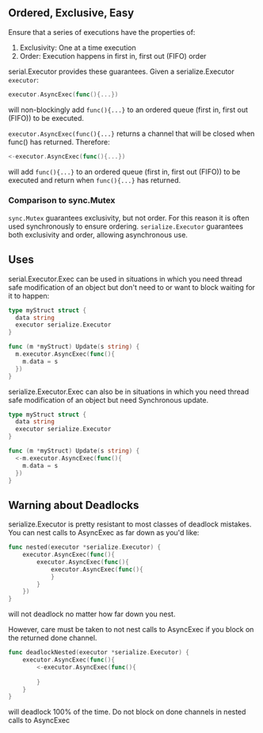 ## Ordered, Exclusive, Easy

Ensure that a series of executions have the properties of:

1.  Exclusivity: One at a time execution
2.  Order: Execution happens in first in, first out (FIFO) order

serial.Executor provides these guarantees.  Given a serialize.Executor ```executor```:

```go
executor.AsyncExec(func(){...})
```

will non-blockingly add ```func(){...}``` to an ordered queue (first in, first out (FIFO)) to be executed.

```executor.AsyncExec(func(){...}``` returns a channel that will be closed when func() has returned.  Therefore:

```go
<-executor.AsyncExec(func(){...})
```

will add ```func(){...}``` to an ordered queue (first in, first out (FIFO)) to be executed and return when 
```func(){...}``` has returned.

### Comparison to sync.Mutex

```sync.Mutex``` guarantees exclusivity, but not order.  For this reason it is often used synchronously to ensure ordering.
```serialize.Executor``` guarantees both exclusivity and order, allowing asynchronous use.

## Uses

serial.Executor.Exec can be used in situations in which you need thread safe modification of
an object but don't need to or want to block waiting for it to happen:

```go
type myStruct struct {
  data string
  executor serialize.Executor
}

func (m *myStruct) Update(s string) {
  m.executor.AsyncExec(func(){
    m.data = s
  })
}
```

serialize.Executor.Exec can also be  in situations in which you need thread safe modification of
an object but need Synchronous update.

```go
type myStruct struct {
  data string
  executor serialize.Executor
}

func (m *myStruct) Update(s string) {
  <-m.executor.AsyncExec(func(){
    m.data = s
  })
}
```


## Warning about Deadlocks

serialize.Executor is pretty resistant to most classes of deadlock mistakes.  You can nest calls to AsyncExec as far down
as you'd like:

```go
func nested(executor *serialize.Executor) {
    executor.AsyncExec(func(){
        executor.AsyncExec(func(){
            executor.AsyncExec(func(){
            }
        }
    })
}
```

will not deadlock no matter how far down you nest.

However, care must be taken to not nest calls to AsyncExec if you block on the returned done channel.

```go
func deadlockNested(executor *serialize.Executor) {
    executor.AsyncExec(func(){
        <-executor.AsyncExec(func(){
        
        }
    }
}
```

will deadlock 100% of the time.  Do not block on done channels in nested calls to AsyncExec
